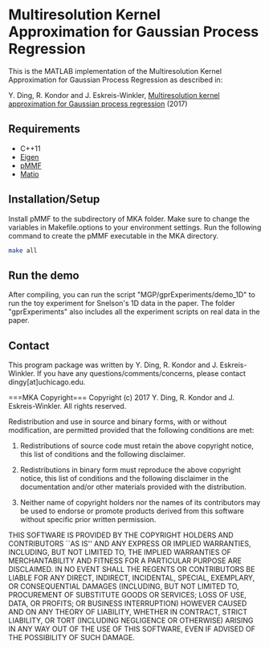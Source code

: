 # Multiresolution Kernel Approximation for Gaussian Process Regression

This is the MATLAB implementation of the Multiresolution Kernel Approximation for Gaussian Process Regression as described in:

Y. Ding, R. Kondor and J. Eskreis-Winkler, [Multiresolution kernel approximation for Gaussian process regression](https://arxiv.org/abs/1708.02183) (2017)

## Requirements
* C++11
* [Eigen](http://eigen.tuxfamily.org/index.php)
* [pMMF](http://people.cs.uchicago.edu/~risi/MMF/index.html)
* [Matio](https://sourceforge.net/projects/matio/)

## Installation/Setup
Install pMMF to the subdirectory of MKA folder. Make sure to change the variables in Makefile.options to your environment settings. Run the following command to create the pMMF executable in the MKA directory.
```bash
make all
```

## Run the demo
After compiling, you can run the script "MGP/gprExperiments/demo_1D" to run the toy experiment for Snelson's 1D data in the paper. The folder "gprExperiments" also includes all the experiment scripts on real data in the paper.

## Contact
This program package was written by Y. Ding, R. Kondor and J. Eskreis-Winkler. If you have any questions/comments/concerns, please contact dingy[at]uchicago.edu. 

===MKA Copyright===
Copyright (c) 2017 Y. Ding, R. Kondor and J. Eskreis-Winkler.
All rights reserved.

Redistribution and use in source and binary forms, with or without
modification, are permitted provided that the following conditions
are met:

1. Redistributions of source code must retain the above copyright
notice, this list of conditions and the following disclaimer.

2. Redistributions in binary form must reproduce the above copyright
notice, this list of conditions and the following disclaimer in the
documentation and/or other materials provided with the distribution.

3. Neither name of copyright holders nor the names of its contributors
may be used to endorse or promote products derived from this software
without specific prior written permission.


THIS SOFTWARE IS PROVIDED BY THE COPYRIGHT HOLDERS AND CONTRIBUTORS
``AS IS'' AND ANY EXPRESS OR IMPLIED WARRANTIES, INCLUDING, BUT NOT
LIMITED TO, THE IMPLIED WARRANTIES OF MERCHANTABILITY AND FITNESS FOR
A PARTICULAR PURPOSE ARE DISCLAIMED.  IN NO EVENT SHALL THE REGENTS OR
CONTRIBUTORS BE LIABLE FOR ANY DIRECT, INDIRECT, INCIDENTAL, SPECIAL,
EXEMPLARY, OR CONSEQUENTIAL DAMAGES (INCLUDING, BUT NOT LIMITED TO,
PROCUREMENT OF SUBSTITUTE GOODS OR SERVICES; LOSS OF USE, DATA, OR
PROFITS; OR BUSINESS INTERRUPTION) HOWEVER CAUSED AND ON ANY THEORY OF
LIABILITY, WHETHER IN CONTRACT, STRICT LIABILITY, OR TORT (INCLUDING
NEGLIGENCE OR OTHERWISE) ARISING IN ANY WAY OUT OF THE USE OF THIS
SOFTWARE, EVEN IF ADVISED OF THE POSSIBILITY OF SUCH DAMAGE.